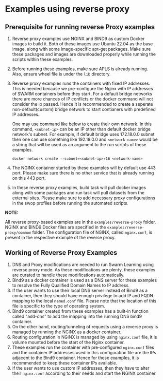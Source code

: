 # Examples using reverse proxy

## Prerequisite for running reverse Proxy examples

1.  Reverse proxy examples use NGINX and BIND9 as custom Docker images to build it. Both of these images use Ubuntu 22.04 as the base image, along with some image-specific apt-get packages. Make sure these packages and images are downloaded properly while running the scripts within these examples.

2.  Before running these examples, make sure APLS is already running. Also, ensure wheel file is under the `lib` directory.

3.  Reverse proxy examples runs the containers with fixed IP addresses. This is needed because we pre-configure the Nginx with IP addresses of SWARM containers before they start. For a default bridge networks there are more chances of IP conflicts or the docker command will not consider the ip passed. Hence it is recommended to create a seperate non-default(custom) bridge network to start contianers with predefined IP addresses. 

    One may use command like below to create their own network. In this command, `<subnet-ip>` can be an IP other than default docker bridge network's subnet. For example, if default bridge uses 172.18.0.0 subnet then one can use something like 192.18.0.0 and `<network-name>` would be a string that will be used as an argument to the run scripts of these examples.
    ```
    docker network create --subnet=<subnet-ip>/16 <network-name>
    ```
4.  The NGINX container started by these examples will by default use 443 port. Please make sure there is no other service that is already running on this 443 port. 

5.  In these reverse proxy examples, build task will pull docker images along with some packages and run task will pull datasets from the external sites. Please make sure to add necessary proxy configurations in the swop profiles before running the automated scripts. 


**NOTE:**

All reverse proxy-based examples are in the `examples/reverse-proxy` folder. NGINX and BIND9 Docker files are specified in the `examples/reverse-proxy/common` folder. The configuration file of NGINX, called `nginx.conf`, is present in the respective example of the reverse proxy.


## Working of Reverse Proxy Examples  

1.  DNS and Proxy modifications are needed to run Swarm Learning using reverse proxy mode. As these modifications are plenty, these examples are curated to handle these modifications automatically.
2.  Bind9 as a docker container is used as a DNS server for these examples to resolve the Fully Qualified Domain Names to IP address.
3. If the user wants to use their local DNS server instead of Bind9 as a container, then they should have enough privilege to add IP and FQDN mapping to the local `named.conf` file. Please note that the location of this file is specific to the type of operating system.
4. Bind9 container created from these examples has a built-in function called "add-dns" to add the mapping into the running DNS bind9 container.
5. On the other hand, routing/tunneling of requests using a reverse proxy is managed by running the NGINX as a docker container.
6. Routing configuration in NGINX is managed by using `nginx.conf` file, it is volume mounted before the start of the Nginx container.
7. These examples run the container with pre-configured `nginx.conf` files and the container IP addresses used in this configuration file are the IPs adjacent to the Bind9 container. Hence for these examples, it is recommended to keep these container IPs available.
8. If the user wants to use custom IP addresses, then they have to alter their `nginx.conf` according to their needs and start the NGINX container.
